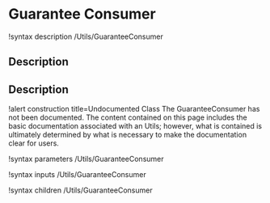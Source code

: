 # Guarantee Consumer

!syntax description /Utils/GuaranteeConsumer

## Description

## Description
!alert construction title=Undocumented Class
The GuaranteeConsumer has not been documented. The content contained on this page
includes the basic documentation associated with an Utils; however, what is contained is
ultimately determined by what is necessary to make the documentation clear for users.

!syntax parameters /Utils/GuaranteeConsumer

!syntax inputs /Utils/GuaranteeConsumer

!syntax children /Utils/GuaranteeConsumer

